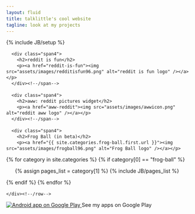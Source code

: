```yaml
---
layout: fluid
title: talklittle's cool website
tagline: look at my projects
---
```

{% include JB/setup %}

<div class="row-fluid">
  <div class="span12">
    <div class="row-fluid">

      <div class="span4">
        <h2>reddit is fun</h2>
        <p><a href="reddit-is-fun"><img src="assets/images/redditisfun96.png" alt="reddit is fun logo" /></a></p>
      </div><!--/span-->

      <div class="span4">
        <h2>aww: reddit pictures widget</h2>
        <p><a href="aww-reddit"><img src="assets/images/awwicon.png" alt="reddit aww logo" /></a></p>
      </div><!--/span-->

      <div class="span4">
        <h2>Frog Ball (in beta)</h2>
        <p><a href="{{ site.categories.frog-ball.first.url }}"><img src="assets/images/frogball96.png" alt="Frog Ball logo" /></a></p>
{% for category in site.categories %}
{% if category[0] == "frog-ball" %}
<ul>
  {% assign pages_list = category[1] %}
  {% include JB/pages_list %}
</ul>
{% endif %}
{% endfor %}
      </div><!--/span-->

    </div><!--/row-->
  </div><!--/span-->
</div><!--/row-->

<a href="http://play.google.com/store/search?q=pub:TalkLittle">
  <img alt="Android app on Google Play"
       src="http://developer.android.com/images/brand/en_generic_rgb_wo_60.png" />
</a>
See my apps on Google Play


